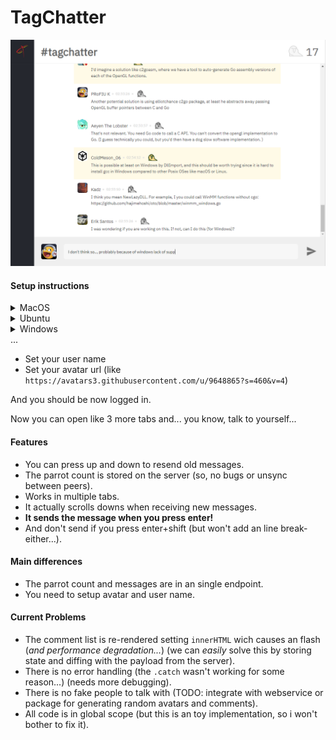 # TagChatter

![Preview](preview.png)

#### Setup instructions
<details>
  <summary>MacOS</summary>

    git clone https://github.com/fernando-msj/TagChatter-fontend.git
    cd TagChatter-fontend
    npm install
    open ./index.html
    npm start
    echo done

</details>
<details>
<summary>Ubuntu</summary>

    git clone https://github.com/fernando-msj/TagChatter-fontend.git
    cd TagChatter-fontend
    npm install
    gnome-open index.html
    npm start
    echo done

You will probably need to go open the index.html by hand if this open an text editor...
</details>
<details>
<summary>Windows</summary>

    git clone https://github.com/fernando-msj/TagChatter-fontend.git
    cd TagChatter-fontend
    npm install
    index.html
    npm start
    echo done

</details>
...

* Set your user name
* Set your avatar url (like `https://avatars3.githubusercontent.com/u/9648865?s=460&v=4`)

And you should be now logged in.

Now you can open like 3 more tabs and... you know, talk to yourself...

#### Features
* You can press up and down to resend old messages.
* The parrot count is stored on the server (so, no bugs or unsync between peers).
* Works in multiple tabs.
* It actually scrolls downs when receiving new messages.
* **It sends the message when you press enter!**
* And don't send if you press enter+shift (but won't add an line break-either...).

#### Main differences
* The parrot count and messages are in an single endpoint.
* You need to setup avatar and user name.

#### Current Problems
* The comment list is re-rendered setting `innerHTML` wich causes an flash (*and performance degradation...*) (we can *easily* solve this by storing state and diffing with the payload from the server).
* There is no error handling (the `.catch` wasn't working for some reason...) (needs more debugging).
* There is no fake people to talk with (TODO: integrate with webservice or package for generating random avatars and comments).
* All code is in global scope (but this is an toy implementation, so i won't bother to fix it).
